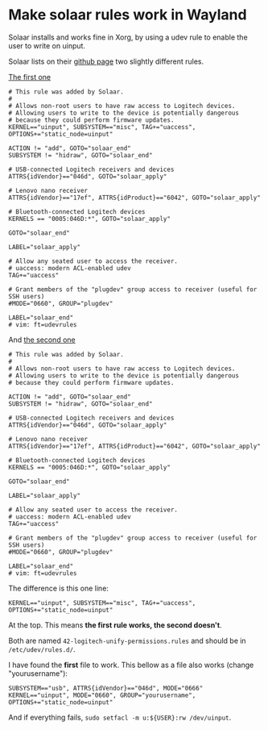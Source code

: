 # Make solaar rules work in Wayland

Solaar installs and works fine in Xorg, by using a udev rule to enable the user to write on uinput.

Solaar lists on their [github page](https://github.com/pwr-Solaar/Solaar) two slightly different rules.

[The first one](https://github.com/pwr-Solaar/Solaar/blob/master/rules.d-uinput/42-logitech-unify-permissions.rules)

~~~
# This rule was added by Solaar.
#
# Allows non-root users to have raw access to Logitech devices.
# Allowing users to write to the device is potentially dangerous
# because they could perform firmware updates.
KERNEL=="uinput", SUBSYSTEM=="misc", TAG+="uaccess", OPTIONS+="static_node=uinput"

ACTION != "add", GOTO="solaar_end"
SUBSYSTEM != "hidraw", GOTO="solaar_end"

# USB-connected Logitech receivers and devices
ATTRS{idVendor}=="046d", GOTO="solaar_apply"

# Lenovo nano receiver
ATTRS{idVendor}=="17ef", ATTRS{idProduct}=="6042", GOTO="solaar_apply"

# Bluetooth-connected Logitech devices
KERNELS == "0005:046D:*", GOTO="solaar_apply"

GOTO="solaar_end"

LABEL="solaar_apply"

# Allow any seated user to access the receiver.
# uaccess: modern ACL-enabled udev
TAG+="uaccess"

# Grant members of the "plugdev" group access to receiver (useful for SSH users)
#MODE="0660", GROUP="plugdev"

LABEL="solaar_end"
# vim: ft=udevrules
~~~

And [the second one](https://github.com/pwr-Solaar/Solaar/blob/master/rules.d/42-logitech-unify-permissions.rules)

~~~
# This rule was added by Solaar.
#
# Allows non-root users to have raw access to Logitech devices.
# Allowing users to write to the device is potentially dangerous
# because they could perform firmware updates.

ACTION != "add", GOTO="solaar_end"
SUBSYSTEM != "hidraw", GOTO="solaar_end"

# USB-connected Logitech receivers and devices
ATTRS{idVendor}=="046d", GOTO="solaar_apply"

# Lenovo nano receiver
ATTRS{idVendor}=="17ef", ATTRS{idProduct}=="6042", GOTO="solaar_apply"

# Bluetooth-connected Logitech devices
KERNELS == "0005:046D:*", GOTO="solaar_apply"

GOTO="solaar_end"

LABEL="solaar_apply"

# Allow any seated user to access the receiver.
# uaccess: modern ACL-enabled udev
TAG+="uaccess"

# Grant members of the "plugdev" group access to receiver (useful for SSH users)
#MODE="0660", GROUP="plugdev"

LABEL="solaar_end"
# vim: ft=udevrules
~~~

The difference is this one line:
~~~
KERNEL=="uinput", SUBSYSTEM=="misc", TAG+="uaccess", OPTIONS+="static_node=uinput"
~~~
At the top. This means **the first rule works, the second doesn't**.

Both are named ```42-logitech-unify-permissions.rules``` and should be in ```/etc/udev/rules.d/```.

I have found the **first** file to work. This bellow as a file also works (change "yourusername"):
~~~
SUBSYSTEM=="usb", ATTRS{idVendor}=="046d", MODE="0666"
KERNEL=="uinput", MODE="0660", GROUP="yourusername", OPTIONS+="static_node=uinput"
~~~

And if everything fails, ```sudo setfacl -m u:${USER}:rw /dev/uinput```.



